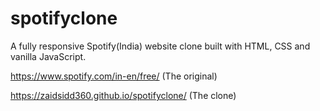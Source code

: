 # spotifyclone
A fully responsive Spotify(India) website clone built with HTML, CSS and vanilla JavaScript.

https://www.spotify.com/in-en/free/ (The original)

https://zaidsidd360.github.io/spotifyclone/ (The clone)
